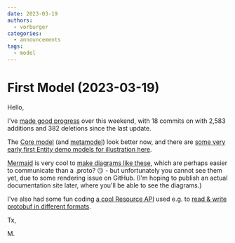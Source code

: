 ```yaml
---
date: 2023-03-19
authors:
  - vorburger
categories:
  - announcements
tags:
  - model
---
```


# First Model (2023-03-19)

Hello,

I've [made good progress](https://github.com/enola-dev/enola/compare/0f2da74...6def72b666f590cecf3efaa5a27ee7a0122b01d0) over this weekend, with 18 commits on   with 2,583 additions and 382 deletions since the last update.

The [Core model](https://github.com/enola-dev/enola/blob/6def72b666f590cecf3efaa5a27ee7a0122b01d0/core/lib/src/main/java/dev/enola/core/enola_core.proto) (and [metamodel](https://github.com/enola-dev/enola/blob/6def72b666f590cecf3efaa5a27ee7a0122b01d0/core/lib/src/main/java/dev/enola/core/meta/enola_meta.proto)) look better now, and there are [some very early first Entity demo models for illustration here](https://github.com/enola-dev/enola/tree/6def72b666f590cecf3efaa5a27ee7a0122b01d0/connectors/demo/src/main/resources/dev/enola/demo).

[Mermaid](https://mermaid.js.org) is very cool to [make diagrams like these](https://github.com/enola-dev/enola/blob/6def72b666f590cecf3efaa5a27ee7a0122b01d0/docs/concepts/core-arch.md), which are perhaps easier to communicate than a .proto? 😏 - but unfortunately you cannot see them yet, due to some rendering issue on GitHub. (I'm hoping to publish an actual documentation site later, where you'll be able to see the diagrams.)

I've also had some fun coding [a cool Resource API](https://github.com/enola-dev/enola/tree/6def72b666f590cecf3efaa5a27ee7a0122b01d0/common/common/src/main/java/dev/enola/common/io/resource) used e.g. to [read & write protobuf in different formats](https://github.com/enola-dev/enola/blob/6def72b666f590cecf3efaa5a27ee7a0122b01d0/common/protobuf/src/main/java/dev/enola/common/protobuf/ProtoIO.java).

Tx,

M.
